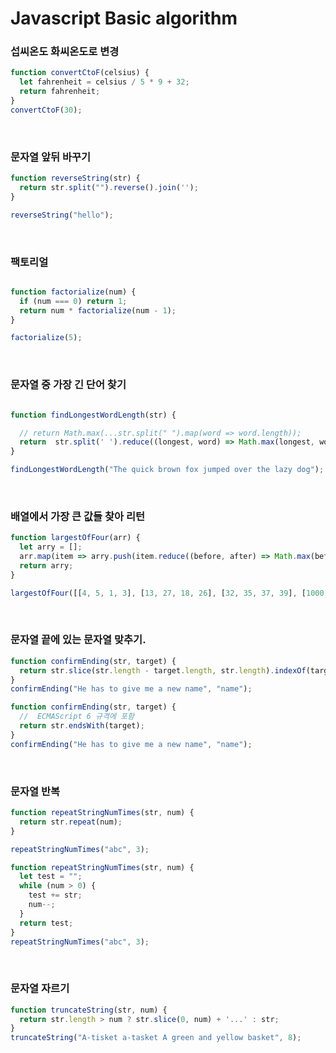 # Javascript Basic algorithm

### 섭씨온도 화씨온도로 변경
```javascript
function convertCtoF(celsius) {
  let fahrenheit = celsius / 5 * 9 + 32;
  return fahrenheit;
}
convertCtoF(30);
```
<br>

### 문자열 앞뒤 바꾸기
```javascript
function reverseString(str) {
  return str.split("").reverse().join('');
}

reverseString("hello");
```

<br>

### 팩토리얼

```javascript

function factorialize(num) {
  if (num === 0) return 1;
  return num * factorialize(num - 1);
}

factorialize(5);

```

<br>


### 문자열 중 가장 긴 단어 찾기

```javascript

function findLongestWordLength(str) {

  // return Math.max(...str.split(" ").map(word => word.length));
  return  str.split(' ').reduce((longest, word) => Math.max(longest, word.length), 0);
}

findLongestWordLength("The quick brown fox jumped over the lazy dog");

```


<br>


### 배열에서 가장 큰 값들 찾아 리턴
```javascript
function largestOfFour(arr) {
  let arry = [];
  arr.map(item => arry.push(item.reduce((before, after) => Math.max(before, after))));
  return arry;
}

largestOfFour([[4, 5, 1, 3], [13, 27, 18, 26], [32, 35, 37, 39], [1000, 1001, 857, 1]]);

```

<br>

### 문자열 끝에 있는 문자열 맞추기.

```javascript
function confirmEnding(str, target) {
  return str.slice(str.length - target.length, str.length).indexOf(target) > -1 ? true : false;
}
confirmEnding("He has to give me a new name", "name");
```
```javascript
function confirmEnding(str, target) {
  //  ECMAScript 6 규격에 포함
  return str.endsWith(target);
}
confirmEnding("He has to give me a new name", "name");
```

<br>

### 문자열 반복

```javascript
function repeatStringNumTimes(str, num) {
  return str.repeat(num);
}

repeatStringNumTimes("abc", 3);
```
```javascript
function repeatStringNumTimes(str, num) {
  let test = "";
  while (num > 0) {
    test += str;
    num--;
  }
  return test;
}
repeatStringNumTimes("abc", 3);
```

<br>

### 문자열 자르기

```javascript
function truncateString(str, num) {
  return str.length > num ? str.slice(0, num) + '...' : str;
}
truncateString("A-tisket a-tasket A green and yellow basket", 8);
```

<br>